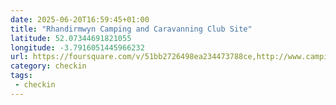 ```yaml
---
date: 2025-06-20T16:59:45+01:00
title: "Rhandirmwyn Camping and Caravanning Club Site"
latitude: 52.07344691821055
longitude: -3.7916051445966232
url: https://foursquare.com/v/51bb2726498ea234473788ce,http://www.campingandcaravanningclub.co.uk,https://twitter.com/campandcaravan
category: checkin
tags:
 - checkin
---
```

